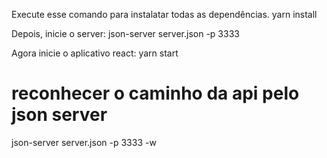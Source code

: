 Execute esse comando para instalatar todas as dependências. yarn install

Depois, inicie o server: json-server server.json -p 3333

Agora inicie o aplicativo react: yarn start

# reconhecer o caminho da api pelo json server

json-server server.json -p 3333 -w
